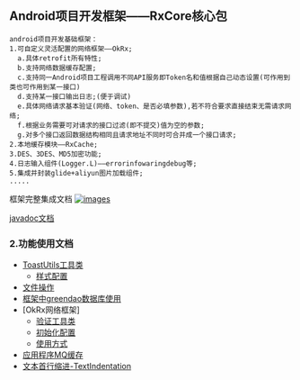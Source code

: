 Android项目开发框架——RxCore核心包
-----
```text
android项目开发基础框架：
1.可自定义灵活配置的网络框架——OkRx;
  a.具体retrofit所有特性;
  b.支持网络数据缓存配置;
  c.支持同一Android项目工程调用不同API服务即Token名和值根据自己动态设置(可作用到类也可作用到某一接口)
  d.支持某一接口输出日志;(便于调试)
  e.具体网络请求基本验证(网络、token、是否必填参数),若不符合要求直接结束无需请求网络;
  f.根据业务需要可对请求的接口过滤(即不提交)值为空的参数;
  g.对多个接口返回数据结构相同且请求地址不同时可合并成一个接口请求;
2.本地缓存模块——RxCache;
3.DES、3DES、MD5加密功能;
4.日志输入组件(Logger.L)——errorinfowaringdebug等;
5.集成并封装glide+aliyun图片加载组件;
.....
```
框架完整集成文档 <a href="https://github.com/smart005/okandroid">![images](https://img.shields.io/badge/OkAndroid-V1.x-brightgreen.svg)</a>

[javadoc文档](http://htmlpreview.github.io/?https://github.com/smart005/RxCore/blob/master/javadoc/index.html)

### 2.功能使用文档
* [ToastUtils工具类](/docs/toast_doc.md)
  * [样式配置](/docs/toast_theme_config.md)
* [文件操作](/docs/file_operation.md)
* [框架中greendao数据库使用](/docs/db_use.md)
* [OkRx网络框架]
	* [验证工具类](/docs/network.md)
	* [初始化配置](/docs/okrx_init.md)
	* [使用方式](/docs/okrx_use.md)
* [应用程序MQ缓存](/docs/app_mq_cache.md)
* [文本首行缩进-TextIndentation](/docs/text_indentation.md)